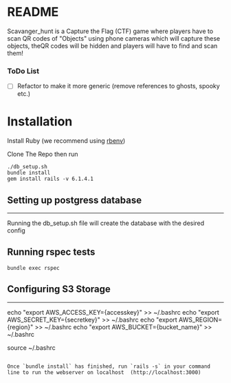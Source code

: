 # README

Scavanger_hunt is a Capture the Flag (CTF) game where players have to scan QR codes of "Objects" using phone cameras which will capture these objects, theQR codes  will be hidden and players will have to find and scan them! 

### ToDo List

- [ ] Refactor to make it more generic (remove references to ghosts, spooky etc.)
    

# Installation
Install Ruby (we recommend using [rbenv](https://github.com/rbenv/rbenv))

Clone The Repo then run 
```
./db_setup.sh
bundle install
gem install rails -v 6.1.4.1

```

## Setting up postgress database
---

Running the db_setup.sh file will create the database with the desired config

## Running rspec tests
`bundle exec rspec`


## Configuring S3 Storage
---

  echo "export AWS_ACCESS_KEY={accesskey}" >> ~/.bashrc
  echo "export AWS_SECRET_KEY={secretkey}" >> ~/.bashrc
  echo "export AWS_REGION={region}" >> ~/.bashrc
  echo "export AWS_BUCKET={bucket_name}" >> ~/.bashrc

source ~/.bashrc

```

Once `bundle install` has finished, run `rails -s` in your command line to run the webserver on localhost  (http://localhost:3000)